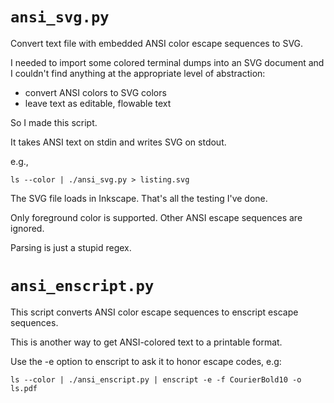 # `ansi_svg.py`

Convert text file with embedded ANSI color escape sequences to SVG.

I needed to import some colored terminal dumps into an SVG document and I
couldn't find anything at the appropriate level of abstraction:

- convert ANSI colors to SVG colors
- leave text as editable, flowable text

So I made this script.

It takes ANSI text on stdin and writes SVG on stdout.

e.g.,

```shell
ls --color | ./ansi_svg.py > listing.svg
```

The SVG file loads in Inkscape. That's all the testing I've done.

Only foreground color is supported. Other ANSI escape sequences are
ignored.

Parsing is just a stupid regex.

# `ansi_enscript.py`

This script converts ANSI color escape sequences to enscript escape
sequences.

This is another way to get ANSI-colored text to a printable format.

Use the -e option to enscript to ask it to honor escape codes, e.g:

```shell
ls --color | ./ansi_enscript.py | enscript -e -f CourierBold10 -o ls.pdf
```

